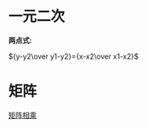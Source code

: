 # 一元二次

**两点式:**

${y-y2\over y1-y2}={x-x2\over x1-x2}$



# 矩阵

[矩阵相乘](https://zh.wikihow.com/计算矩阵乘法)